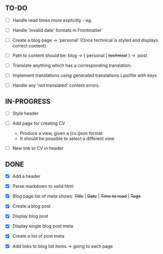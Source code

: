 ## TO-DO

- [ ] Handle read times more explicitly - eg.
- [ ] Handle 'invalid date' formats in Frontmatter'

- [ ] Create a blog page -> 'personal' (Once technical is styled and displays correct content)
- [ ] Path to content should be: blog -> { personal | ~~technical~~ } -> :post

- [ ] Translate anything which has a corresponding translation.
- [ ] Implement translations using generated translations (.po)file with keys
- [ ] Handle any 'not translated' content errors.

## IN-PROGRESS

- [ ] Style header

- [ ] Add page for creating CV

  - Produce a view, given a (cv.)json format
  - It should be possible to select a different view

- [ ] New link to CV in header

## DONE

- [x] Add a header

- [x] Parse markdown to valid html

- [x] Blog page list of meta shows: ~~Title~~ | ~~Date~~ | ~~Time to read~~ | ~~Tags~~

- [x] Create a blog post

- [x] Display blog post

- [x] Display single blog post meta

- [x] Create a list of post meta

- [x] Add links to blog list items -> going to each page
